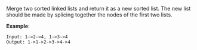Merge two sorted linked lists and return it as a new sorted list. The new list should be made by splicing together the nodes of the first two lists.

**Example**:
```
Input: 1->2->4, 1->3->4
Output: 1->1->2->3->4->4
```
